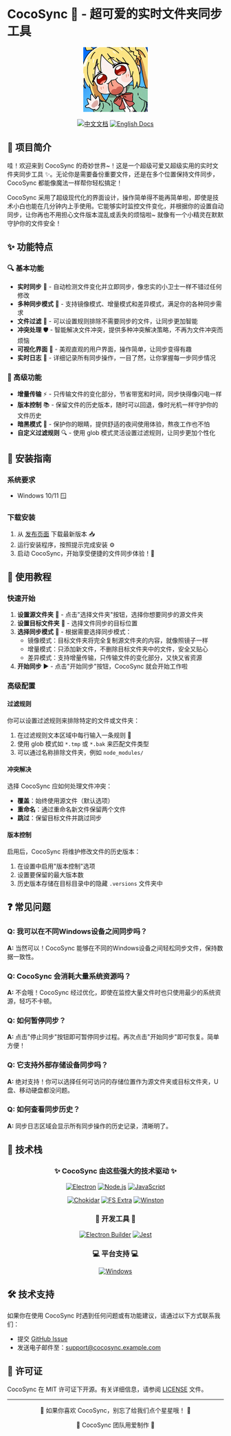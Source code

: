 # CocoSync 🔄 - 超可爱的实时文件夹同步工具

<div align="center">
  <img src="./assets/tray-icon.png" alt="CocoSync Logo" width="150">
</div>

<div align="center">

[![中文文档](https://img.shields.io/badge/文档-中文版-orange.svg)](./README_CN.md)
[![English Docs](https://img.shields.io/badge/Docs-English-blue.svg)](./README_EN.md)

</div>

## 📝 项目简介

哇！欢迎来到 CocoSync 的奇妙世界~！这是一个超级可爱又超级实用的实时文件夹同步工具 ✨。无论你是需要备份重要文件，还是在多个位置保持文件同步，CocoSync 都能像魔法一样帮你轻松搞定！

CocoSync 采用了超级现代化的界面设计，操作简单得不能再简单啦，即使是技术小白也能在几分钟内上手使用。它能够实时监控文件变化，并根据你的设置自动同步，让你再也不用担心文件版本混乱或丢失的烦恼啦~ 就像有一个小精灵在默默守护你的文件安全！

## ✨ 功能特点

### 🔍 基本功能

- **实时同步** 🔄 - 自动检测文件变化并立即同步，像忠实的小卫士一样不错过任何修改
- **多种同步模式** 🌈 - 支持镜像模式、增量模式和差异模式，满足你的各种同步需求
- **文件过滤** 🧩 - 可以设置规则排除不需要同步的文件，让同步更加智能
- **冲突处理** 🛡️ - 智能解决文件冲突，提供多种冲突解决策略，不再为文件冲突而烦恼
- **可视化界面** 🎨 - 美观直观的用户界面，操作简单，让同步变得有趣
- **实时日志** 📝 - 详细记录所有同步操作，一目了然，让你掌握每一步同步情况

### 🚀 高级功能

- **增量传输** ⚡ - 只传输文件的变化部分，节省带宽和时间，同步快得像闪电一样
- **版本控制** 📚 - 保留文件的历史版本，随时可以回退，像时光机一样守护你的文件历史
- **暗黑模式** 🌙 - 保护你的眼睛，提供舒适的夜间使用体验，熬夜工作也不怕
- **自定义过滤规则** 🔍 - 使用 glob 模式灵活设置过滤规则，让同步更加个性化

## 🔧 安装指南

### 系统要求

- Windows 10/11 🪟

### 下载安装

1. 从 [发布页面](https://github.com/yourusername/coco-sync/releases) 下载最新版本 📥
2. 运行安装程序，按照提示完成安装 ⚙️
3. 启动 CocoSync，开始享受便捷的文件同步体验！🎉

## 📖 使用教程

### 快速开始

1. **设置源文件夹** 📁 - 点击"选择文件夹"按钮，选择你想要同步的源文件夹
2. **设置目标文件夹** 📂 - 选择文件同步的目标位置
3. **选择同步模式** 🔄 - 根据需要选择同步模式：
   - 镜像模式：目标文件夹将完全复制源文件夹的内容，就像照镜子一样
   - 增量模式：只添加新文件，不删除目标文件夹中的文件，安全又贴心
   - 差异模式：支持增量传输，只传输文件的变化部分，又快又省资源
4. **开始同步** ▶️ - 点击"开始同步"按钮，CocoSync 就会开始工作啦

### 高级配置

#### 过滤规则

你可以设置过滤规则来排除特定的文件或文件夹：

1. 在过滤规则文本区域中每行输入一条规则 📝
2. 使用 glob 模式如 `*.tmp` 或 `*.bak` 来匹配文件类型
3. 可以通过名称排除文件夹，例如 `node_modules/`

#### 冲突解决

选择 CocoSync 应如何处理文件冲突：

- **覆盖**：始终使用源文件（默认选项）
- **重命名**：通过重命名新文件保留两个文件
- **跳过**：保留目标文件并跳过同步

#### 版本控制

启用后，CocoSync 将维护修改文件的历史版本：

1. 在设置中启用"版本控制"选项
2. 设置要保留的最大版本数
3. 历史版本存储在目标目录中的隐藏 `.versions` 文件夹中

## ❓ 常见问题

### Q: 我可以在不同Windows设备之间同步吗？
**A:** 当然可以！CocoSync 能够在不同的Windows设备之间轻松同步文件，保持数据一致性。

### Q: CocoSync 会消耗大量系统资源吗？
**A:** 不会哦！CocoSync 经过优化，即使在监控大量文件时也只使用最少的系统资源，轻巧不卡顿。

### Q: 如何暂停同步？
**A:** 点击"停止同步"按钮即可暂停同步过程。再次点击"开始同步"即可恢复。简单方便！

### Q: 它支持外部存储设备同步吗？
**A:** 绝对支持！你可以选择任何可访问的存储位置作为源文件夹或目标文件夹，U盘、移动硬盘都没问题。

### Q: 如何查看同步历史？
**A:** 同步日志区域会显示所有同步操作的历史记录，清晰明了。

## 🚀 技术栈

<div align="center">

### ✨ CocoSync 由这些强大的技术驱动 ✨

</div>

<div align="center">

[![Electron](https://img.shields.io/badge/⚡%20Electron-34.3.0-47848F?style=for-the-badge&logo=electron&logoColor=white)](https://www.electronjs.org/)
[![Node.js](https://img.shields.io/badge/🟢%20Node.js-Latest-339933?style=for-the-badge&logo=node.js&logoColor=white)](https://nodejs.org/)
[![JavaScript](https://img.shields.io/badge/💛%20JavaScript-ES6+-F7DF1E?style=for-the-badge&logo=javascript&logoColor=black)](https://developer.mozilla.org/en-US/docs/Web/JavaScript)

[![Chokidar](https://img.shields.io/badge/👁️%20Chokidar-3.5.3-9B59B6?style=for-the-badge)](https://github.com/paulmillr/chokidar)
[![FS Extra](https://img.shields.io/badge/📂%20FS%20Extra-11.2.0-2ECC71?style=for-the-badge)](https://github.com/jprichardson/node-fs-extra)
[![Winston](https://img.shields.io/badge/📝%20Winston-3.11.0-3498DB?style=for-the-badge)](https://github.com/winstonjs/winston)

</div>

<div align="center">

### 🔧 开发工具 🔧

[![Electron Builder](https://img.shields.io/badge/🏗️%20Electron%20Builder-24.9.1-31A8FF?style=for-the-badge)](https://www.electron.build/)
[![Jest](https://img.shields.io/badge/🧪%20Jest-29.7.0-C21325?style=for-the-badge&logo=jest&logoColor=white)](https://jestjs.io/)

</div>

<div align="center">

### 💻 平台支持 💻

[![Windows](https://img.shields.io/badge/Windows-0078D6?style=for-the-badge&logo=windows&logoColor=white)]()

</div>

## 🛠️ 技术支持

如果你在使用 CocoSync 时遇到任何问题或有功能建议，请通过以下方式联系我们：

- 提交 [GitHub Issue](https://github.com/yourusername/coco-sync/issues)
- 发送电子邮件至：support@cocosync.example.com

## 📜 许可证

CocoSync 在 MIT 许可证下开源。有关详细信息，请参阅 [LICENSE](LICENSE) 文件。

---

<div align="center">
  <p>🌟 如果你喜欢 CocoSync，别忘了给我们点个星星哦！ 🌟</p>
  <p>💖 CocoSync 团队用爱制作 💖</p>
</div>